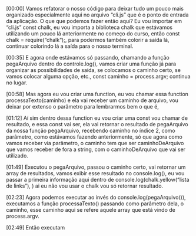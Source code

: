 [00:00] Vamos refatorar o nosso código para deixar tudo um pouco mais organizado especialmente aqui no arquivo “cli.js” que é o ponto de entrada da aplicação. O que que podemos fazer então aqui? Eu vou importar em “cli.js” const chalk, eu vou importa a biblioteca chalk que estávamos utilizando um pouco lá anteriormente no começo do curso, então const chalk = require(“chalk“);, para podermos também colorir a saída lá, continuar colorindo lá a saída para o nosso terminal.

[00:35] E agora onde estávamos só passando, chamando a função pegaArquivo dentro do controle.log(), vamos criar uma função já para organizar as possibilidades de saída, se colocamos o caminho certo, se vamos colocar alguma opção, etc., const caminho = process.argv; continua no lugar.

[00:58] Mas agora eu vou criar uma function, eu vou chamar essa function processaTexto(caminho) e ela vai receber um caminho de arquivo, vou deixar por extenso o parâmetro para lembrarmos bem o que é,

[01:12] Aí sim dentro dessa function eu vou criar uma const vou chamar de resultado, e essa const vai ser, ela vai retornar o resultado de pegaArquivo da nossa função pegaArquivo, recebendo caminho no índice 2, como parâmetro, como estávamos fazendo anteriormente, só que agora como vamos receber via parâmetro, o caminho tem que ser caminhoDeArquivo que vamos receber de fora a string, com o caminhoDeArquivo que vai ser utilizado.

[01:49] Executou o pegaArquivo, passou o caminho certo, vai retornar um array de resultados, vamos exibir esse resultado no console.log(), eu vou passar a primeira informação aqui dentro de console.log(chalk.yellow(“lista de links”), ) ai eu não vou usar o chalk vou só retornar resultado.

[02:23] Agora podemos executar ao invés do console.log(pegaArquivo()), executamos a função processaTexto() passando como parâmetro dela, o caminho, esse caminho aqui se refere aquele array que está vindo de process.argv.

[02:49] Então executam